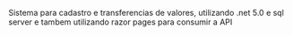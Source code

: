 Sistema para cadastro e transferencias de valores, utilizando .net 5.0 e sql server e tambem utilizando razor pages para consumir a API
